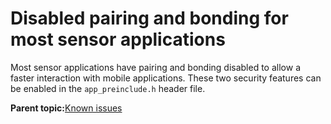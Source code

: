# Disabled pairing and bonding for most sensor applications 

Most sensor applications have pairing and bonding disabled to allow a faster interaction with mobile applications. These two security features can be enabled in the `app_preinclude.h` header file.

**Parent topic:**[Known issues](../topics/known_issues.md)

